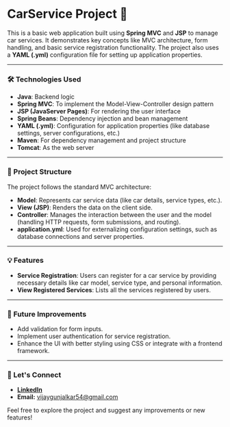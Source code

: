 # CarService Project 🚗

This is a basic web application built using **Spring MVC** and **JSP** to manage car services. It demonstrates key concepts like MVC architecture, form handling, and basic service registration functionality. The project also uses a **YAML (.yml)** configuration file for setting up application properties.

---

### 🛠️ Technologies Used

- **Java**: Backend logic
- **Spring MVC**: To implement the Model-View-Controller design pattern
- **JSP (JavaServer Pages)**: For rendering the user interface
- **Spring Beans**: Dependency injection and bean management
- **YAML (.yml)**: Configuration for application properties (like database settings, server configurations, etc.)
- **Maven**: For dependency management and project structure
- **Tomcat**: As the web server

---

### 📂 Project Structure

The project follows the standard MVC architecture:

- **Model**: Represents car service data (like car details, service types, etc.).
- **View (JSP)**: Renders the data on the client side.
- **Controller**: Manages the interaction between the user and the model (handling HTTP requests, form submissions, and routing).
- **application.yml**: Used for externalizing configuration settings, such as database connections and server properties.

---

### 💡 Features

- **Service Registration**: Users can register for a car service by providing necessary details like car model, service type, and personal information.
- **View Registered Services**: Lists all the services registered by users.

---

### 📝 Future Improvements

- Add validation for form inputs.
- Implement user authentication for service registration.
- Enhance the UI with better styling using CSS or integrate with a frontend framework.

---

### 🤝 Let's Connect
- **[LinkedIn](https://www.linkedin.com/in/vijay-gunjalkar-6870a11a9/)**
- **Email:** vijaygunjalkar54@gmail.com

Feel free to explore the project and suggest any improvements or new features!
